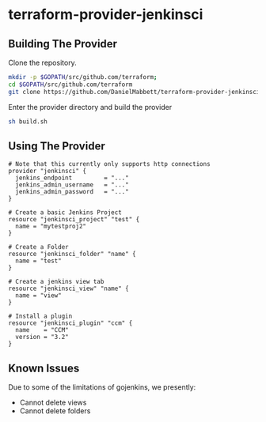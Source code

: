 terraform-provider-jenkinsci
==================

Building The Provider
---------------------
Clone the repository.

```bash
mkdir -p $GOPATH/src/github.com/terraform; 
cd $GOPATH/src/github.com/terraform
git clone https://github.com/DanielMabbett/terraform-provider-jenkinsci
```

Enter the provider directory and build the provider
```bash
sh build.sh
```

Using The Provider
---------------------
```hcl
# Note that this currently only supports http connections
provider "jenkinsci" {
  jenkins_endpoint         = "..."
  jenkins_admin_username   = "..."
  jenkins_admin_password   = "..."
}

# Create a basic Jenkins Project
resource "jenkinsci_project" "test" {
  name = "mytestproj2"
}

# Create a Folder
resource "jenkinsci_folder" "name" {
  name = "test"
}

# Create a jenkins view tab
resource "jenkinsci_view" "name" {
  name = "view"
}

# Install a plugin
resource "jenkinsci_plugin" "ccm" {
  name    = "CCM"
  version = "3.2"
}

```

Known Issues
---------------------
Due to some of the limitations of gojenkins, we presently: 
* Cannot delete views
* Cannot delete folders